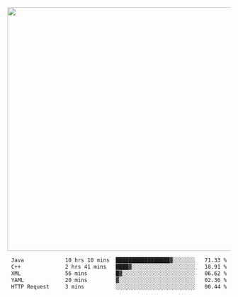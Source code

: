 <div align = "center">
  <img width = 550 src = "https://github-readme-stats.vercel.app/api?username=stukenvitalii&show_icons=true&theme=tokyonight"/>
  <p></p>
<!--   <img width = 550 src="https://wakatime.com/share/@018ba116-a548-4e9a-88d8-eaf2e6cc03e6/c99c7920-6b81-40fb-8bda-57e30b98c6b3.svg"/>
  <p></p> -->
<!--   <img src = "https://wakatime.com/badge/user/018ba116-a548-4e9a-88d8-eaf2e6cc03e6/project/018ba119-4770-43b6-95ad-653b520d691d.svg"/> -->
  <!--START_SECTION:waka-->

```txt
Java             10 hrs 10 mins  █████████████████▓░░░░░░░   71.33 %
C++              2 hrs 41 mins   ████▓░░░░░░░░░░░░░░░░░░░░   18.91 %
XML              56 mins         █▓░░░░░░░░░░░░░░░░░░░░░░░   06.62 %
YAML             20 mins         ▓░░░░░░░░░░░░░░░░░░░░░░░░   02.36 %
HTTP Request     3 mins          ░░░░░░░░░░░░░░░░░░░░░░░░░   00.44 %
```

<!--END_SECTION:waka-->
</div>

<!--
**stukenvitalii/stukenvitalii** is a ✨ _special_ ✨ repository because its `README.md` (this file) appears on your GitHub profile.

Here are some ideas to get you started:

- 🔭 I’m currently working on ...
- 🌱 I’m currently learning ...
- 👯 I’m looking to collaborate on ...
- 🤔 I’m looking for help with ...
- 💬 Ask me about ...
- 📫 How to reach me: ...
- 😄 Pronouns: ...
- ⚡ Fun fact: ...
-->
